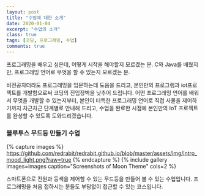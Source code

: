 ```yaml
---
layout: post
title: "수업에 대한 소개"
date: 2020-01-04
excerpt: "수업의 소개"
class: true
tags: [코딩, 프로그래밍, 수업]
comments: true
---
```


프로그래밍을 배우고 싶은데, 어떻게 시작을 해야할지 모르겠는 분.
C와 Java를 배웠지만, 프로그래밍 언어로 무엇을 할 수 있는지 모르겠는 분.

비전공자더라도 프로그래밍을 입문하는데 도움을 드리고, 본인만의 프로그램과 iot프로젝트를 개발함으로써 코딩의 진입장벽을 낮추어 드립니다.
어떤 프로그래밍 언어를 배워서 무엇을 개발할 수 있는지부터,
본인이 터득한 프로그래밍 언어로 직접 사물을 제어하기까지 차근차근 단계별로 안내해 드리고,
수업을 완료한 시점에 본인만의 IoT 프로젝트를 완성할 수 있도록 도와드리겠습니다.


### 블루투스 무드등 만들기 수업

{% capture images %}
    https://github.com/redrabit/redrabit.github.io/blob/master/assets/img/intro_mood_light.png?raw=true
{% endcapture %}
{% include gallery images=images caption="Screenshots of Moon Theme" cols=2 %}

스마트폰으로 전원과 등색을 제어할 수 있는 무드등을 만들어 볼 수 있는 수업입니다.
프로그래밍을 처음 접하시는 분들도 부담없이 접근할 수 있는 코스입니다.

